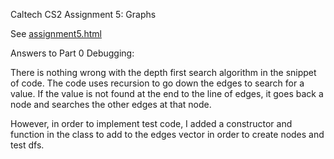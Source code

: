 Caltech CS2 Assignment 5: Graphs

See [assignment5.html](http://htmlpreview.github.io/?https://github.com/caltechcs2/graphs/blob/master/assignment5.html)

Answers to Part 0 Debugging:

There is nothing wrong with the depth first search algorithm in the snippet of code. The code uses recursion to go down the edges to search for a value. If the value is not found at the end to the line of edges, it goes back a node and searches the other edges at that node. 

However, in order to implement test code, I added a constructor and function in the class to add to the edges vector in order to create nodes and test dfs.
